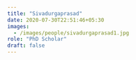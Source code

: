 ```yaml
---
title: "Sivadurgaprasad"
date: 2020-07-30T22:51:46+05:30
images:
  - /images/people/sivadurgaprasad1.jpg
role: "PhD Scholar" 
draft: false
---
```

